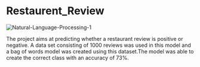 # Restaurent_Review

![Natural-Language-Processing-1](https://user-images.githubusercontent.com/92862803/144399119-e9733a90-42db-4ec9-9e47-c941633b15db.png)


The project aims at predicting whether a restaurant review is positive or negative. A data set consisting of 1000 reviews was used in this model and a bag of words model was created using this dataset.The model was able to create the correct class with an accuracy of 73%.
